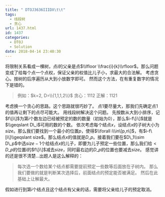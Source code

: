 ```yaml
---
title: " DTOJ3636IIIDX\t\t"
tags:
  - 线段树
  - 贪心
url: 1437.html
id: 1437
categories:
  - DTOJ
  - Solution
date: 2018-04-14 23:40:30
---
```


将限制关系看成一棵树，点$i$的父亲是点$\\lfloor \\frac{i}{k}\\rfloor$。那么问题变成了给每个点一个点权，保证父亲的权值比儿子小，求最大的合法解。 考虑贪心。按树的后序遍历从大到小放数字即可。 然而这个方法，在有重复数字的情况下是错的。

> 例如：$k=2, D=\\{1,1,1,2\\}$ 贪心：$1 1 1 2$ 正解：$1 1 2 1$

考虑换一个贪心的思路。这个思路就很巧妙了。 点$1$要尽量大，那我们先确定点$1$的值再让剩下的点尽可能大。 用线段树解决这个问题。 先按数从大到小排序，记$f\[i\]$为第$i$个数左边已经被预定的数的数量（初始为$0$），那么$i-f\[i\]$就是$\\geqslant D\_i$可用的数的个数。 依次考虑每个结点$x$，设结点$x$的子树大小为$size$。那么我们要找到一个最小的位置$p$，使得$\\forall i\\in\[p,n\]$，有$i-f\[i\]\\geqslant size$。那么结点$x$的值就是$D\_p$。接着我们要在$D\_1\\sim D\_p$中选$size-1$个给结点$x$的儿子，即要为儿子预定一些位置，那么我们给$<D\_p$的位置$i$的$f\[i\]$减去$size$，同时最右边的$D\_p$的位置也要减去$size$。 感觉讲的还是很不清楚…出题人是这么解释的：

> 每次选一个数给某个结点都需要提前预定一些数等后面放在子树内。 那么我们要做的就是判断某次选择后，前面结点的预定能否被满足。 然后在此基础上让解最大。

假如进行到第$i$个结点且这个结点有父亲的话，需要将父亲给儿子的预定取消。